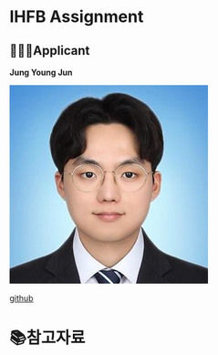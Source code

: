 # IHFB Assignment

## 🙋🏻‍♂️Applicant

**Jung Young Jun**

[![img](./md-images/83502672.jpeg)](https://avatars.githubusercontent.com/u/83502672?v=4)

[github](https://github.com/dudwns0921)

# 📚참고자료
